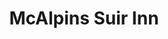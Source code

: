 ---
title: "McAlpins Suir Inn"
address: "Cheekpoint, Waterford Outer City East, Co. Waterford"
tel: "+353 (0)51 38 2220"
county: "Waterford"
category: "Seafood Restaurants"
type: "Content"
lat: "52.26498031616211"
lng: "-7.0047287940979"
---